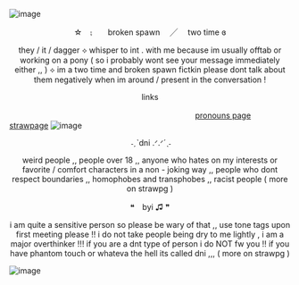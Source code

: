![image](https://github.com/user-attachments/assets/7ae6ab3b-96fe-4745-b4ee-335ac4a1f368)

<p align=center> ☆　⨟  broken spawn  ╱  two time ɞ
<p align=center> they / it / dagger ⟡ whisper to int . with me because im usually offtab or working on a pony ( so i probably wont see your message immediately either ,, )
⟡  im a two time and broken spawn fictkin please dont talk about them negatively when im around / present in the conversation !

<div align="center">
links
</div>

 　  　  　  　  　  　  　  　  　  　 　  　 　  　  　  　  　   　　[pronouns page](https://en.pronouns.page/@leveretinhiding)　　[strawpage](https://brokenspawnirl.straw.page)
![image](https://github.com/user-attachments/assets/34442a3d-101a-49a8-83d9-ba831e088f1b)
<p align=center> ‎ ˗ˏˋdni .ᐟ.ᐟ‎´ˎ˗ 


<p align=center> weird people ,, people over 18 ,, anyone who hates on my interests or favorite / comfort characters in a non - joking way ,, people who dont respect boundaries ,, homophobes and transphobes ,, racist people ( more on strawpg )

<p align=center> ❝　byi ♫ ❞ 

<p align=center> i am quite a sensitive person so please be wary of that ,, use tone tags upon first meeting please !! i do not take people being dry to me lightly , i am a major overthinker !!! if you are a dnt type of person i do NOT fw you !! if you have phantom touch or whateva the hell its called dni ,,, ( more on strawpg )

![image](https://github.com/user-attachments/assets/0879db9b-b83e-4ea1-b5e5-60f7619288bf)

